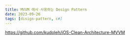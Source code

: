 ```yaml
---
title: MVVM 에서 사용하는 Design Pattern
date: 2023-09-26
tags: [disign-pattern, c#]
---
```



https://github.com/kudoleh/iOS-Clean-Architecture-MVVM